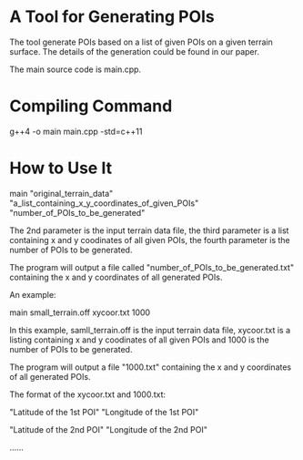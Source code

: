 # A Tool for Generating POIs 

The tool generate POIs based on a list of given POIs on a given terrain surface. The details of the generation could be found in our paper. 

The main source code is main.cpp. 

# Compiling Command

g++4 -o main main.cpp -std=c++11

# How to Use It

main "original_terrain_data" "a_list_containing_x_y_coordinates_of_given_POIs" "number_of_POIs_to_be_generated"

The 2nd parameter is the input terrain data file, the third parameter is a list containing x and y coodinates of all given POIs, the fourth parameter is the number of POIs to be generated. 

The program will output a file called "number_of_POIs_to_be_generated.txt" containing the x and y coordinates of all generated POIs.

An example: 

main small_terrain.off xycoor.txt 1000

In this example, samll_terrain.off is the input terrain data file, xycoor.txt is a listing containing x and y coodinates of all given POIs 
and 1000 is the number of POIs to be generated. 

The program will output a file "1000.txt" containing the x and y coordinates of all generated POIs. 

The format of the xycoor.txt and 1000.txt:

"Latitude of the 1st POI" "Longitude of the 1st POI"

"Latitude of the 2nd POI" "Longitude of the 2nd POI"

......

